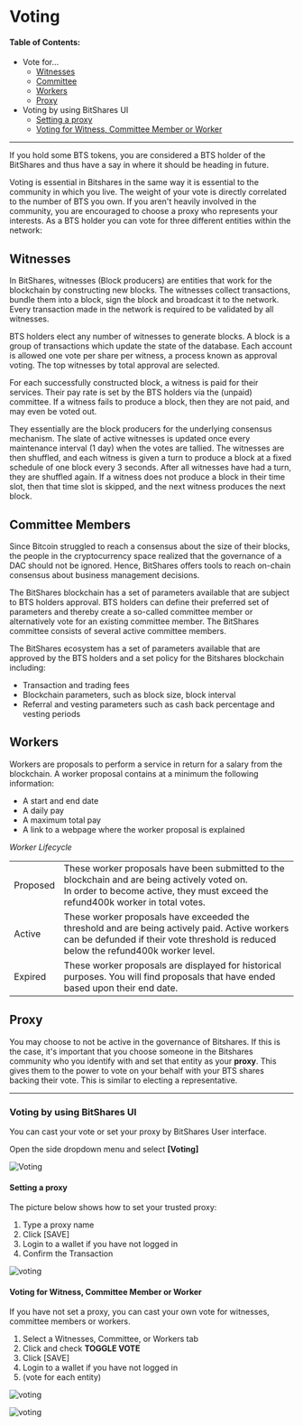 # Voting

#### Table of Contents:
- Vote for…
  - [Witnesses](../accounts/voting-bh.md#witnesses)
  - [Committee](../accounts/voting-bh.md#committee-members)
  - [Workers](../accounts/voting-bh.md#workers)
  - [Proxy](../accounts/voting-bh.md#proxy)
- Voting by using BitShares UI
  - [Setting a proxy](../accounts/voting-bh.md#setting-a-proxy)
  - [Voting for Witness, Committee Member or Worker](../accounts/voting-bh.md#voting-for-witness-committee-member-or-worker)

***

If you hold some BTS tokens, you are considered a BTS holder of the BitShares and thus have a say in where it should be heading in future. 

Voting is essential in Bitshares in the same way it is essential to the community in which you live. The weight of your vote is directly correlated to the number of BTS you own. If you aren't heavily involved in the community, you are encouraged to choose a proxy who represents your interests. As a BTS holder you can vote for three different entities within the network:


## Witnesses

In BitShares, witnesses (Block producers) are entities that work for the blockchain by constructing new blocks. The witnesses collect transactions, bundle them into a block, sign the block and broadcast it to the network.  Every transaction made in the network is required to be validated by all witnesses.

BTS holders elect any number of witnesses to generate blocks. A block is a group of transactions which update the state of the database. Each account is allowed one vote per share per witness, a process known as approval voting. The top witnesses by total approval are selected. 

For each successfully constructed block, a witness is paid for their services. Their pay rate is set by the BTS holders via the (unpaid) committee. If a witness fails to produce a block, then they are not paid, and may even be voted out.

They essentially are the block producers for the underlying consensus mechanism.  The slate of active witnesses is updated once every maintenance interval (1 day) when the votes are tallied. The witnesses are then shuffled, and each witness is given a turn to produce a block at a fixed schedule of one block every 3 seconds. After all witnesses have had a turn, they are shuffled again. If a witness does not produce a block in their time slot, then that time slot is skipped, and the next witness produces the next block. 

## Committee Members

Since Bitcoin struggled to reach a consensus about the size of their blocks, the people in the cryptocurrency space realized that the governance of a DAC should not be ignored. Hence, BitShares offers tools to reach on-chain consensus about business management decisions.

The BitShares blockchain has a set of parameters available that are subject to BTS holders approval. BTS holders can define their preferred set of parameters and thereby create a so-called committee member or alternatively vote for an existing committee member. The BitShares committee consists of several active committee members.

The BitShares ecosystem has a set of parameters available that are approved by the BTS holders and a set policy for the Bitshares blockchain including:

- Transaction and trading fees
- Blockchain parameters, such as block size, block interval
- Referral and vesting parameters such as cash back percentage and vesting periods

## Workers

Workers are proposals to perform a service in return for a salary from the blockchain. A worker proposal contains at a minimum the following information:

- A start and end date
- A daily pay
- A maximum total pay
- A link to a webpage where the worker proposal is explained

*Worker Lifecycle*

|           |                                                                                                 |
|----|----|
| Proposed  | These worker proposals have been submitted to the blockchain and are being actively voted on.  <br/>  In order to become active, they must exceed the refund400k worker in total votes.               |
| Active    | These worker proposals have exceeded the threshold and are being actively paid. Active workers   can be defunded if their vote threshold is reduced below the refund400k worker level.           |
| Expired   | These worker proposals are displayed for historical purposes. You will find proposals that  have ended based upon their end date.                                     |


## Proxy
	
You may choose to not be active in the governance of Bitshares. If this is the case, it's important that you choose someone in the Bitshares community who you identify with and set that entity as your **proxy**. This gives them to the power to vote on your behalf with your BTS shares backing their vote. This is similar to electing a representative.

***

### Voting by using BitShares UI

You can cast your vote or set your proxy by BitShares User interface.

Open the side dropdown menu and select **[Voting]**

![Voting](../../core/imgs/voting1.png)

#### Setting a proxy

The picture below shows how to set your trusted proxy:

1. Type a proxy name
2. Click [SAVE]
3. Login to a wallet if you have not logged in
4. Confirm the Transaction


![voting](https://cedar-book.github.io/core.dev/core/imgs/voting7.png) 
		
#### Voting for Witness, Committee Member or Worker

If you have not set a proxy, you can cast your own vote for witnesses, committee members or workers.

1. Select a Witnesses, Committee, or Workers tab
2. Click and check **TOGGLE VOTE**
3. Click [SAVE] 
4. Login to a wallet if you have not logged in
5. (vote for each entity)


![voting](https://cedar-book.github.io/core.dev/core/imgs/voting2b.png)

![voting](https://cedar-book.github.io/core.dev/core/imgs/voting3.png) 



